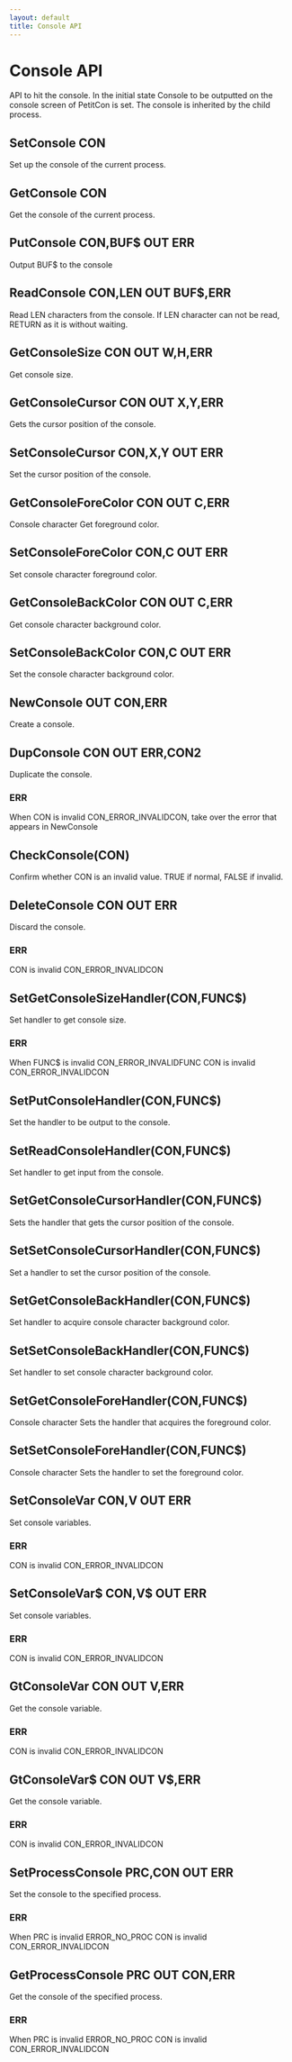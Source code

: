 ```yaml
---
layout: default
title: Console API
---
```

# Console API
API to hit the console.
In the initial state Console to be outputted on the console screen of PetitCon is set.
The console is inherited by the child process.

## SetConsole CON
Set up the console of the current process.

## GetConsole CON
Get the console of the current process.

## PutConsole CON,BUF$ OUT ERR
Output BUF$ to the console

## ReadConsole CON,LEN OUT BUF$,ERR
Read LEN characters from the console. If LEN character can not be read, RETURN as it is without waiting.

## GetConsoleSize CON OUT W,H,ERR
Get console size.

## GetConsoleCursor CON OUT X,Y,ERR
Gets the cursor position of the console.

## SetConsoleCursor CON,X,Y OUT ERR
Set the cursor position of the console.

## GetConsoleForeColor CON OUT C,ERR
Console character Get foreground color.

## SetConsoleForeColor CON,C OUT ERR
Set console character foreground color.

## GetConsoleBackColor CON OUT C,ERR
Get console character background color.

## SetConsoleBackColor CON,C OUT ERR
Set the console character background color.

## NewConsole OUT CON,ERR
Create a console.

## DupConsole CON OUT ERR,CON2
Duplicate the console.

### ERR
When CON is invalid CON_ERROR_INVALIDCON, take over the error that appears in NewConsole

## CheckConsole(CON)
Confirm whether CON is an invalid value. TRUE if normal, FALSE if invalid.

##  DeleteConsole CON OUT ERR
Discard the console.

### ERR
CON is invalid CON_ERROR_INVALIDCON

## SetGetConsoleSizeHandler(CON,FUNC$)
Set handler to get console size.

### ERR
When FUNC$ is invalid CON_ERROR_INVALIDFUNC
CON is invalid CON_ERROR_INVALIDCON

## SetPutConsoleHandler(CON,FUNC$)
Set the handler to be output to the console.

## SetReadConsoleHandler(CON,FUNC$)
Set handler to get input from the console.

## SetGetConsoleCursorHandler(CON,FUNC$)
Sets the handler that gets the cursor position of the console.

## SetSetConsoleCursorHandler(CON,FUNC$)
Set a handler to set the cursor position of the console.

## SetGetConsoleBackHandler(CON,FUNC$)
Set handler to acquire console character background color.

## SetSetConsoleBackHandler(CON,FUNC$)
Set handler to set console character background color.

## SetGetConsoleForeHandler(CON,FUNC$)
Console character Sets the handler that acquires the foreground color.

## SetSetConsoleForeHandler(CON,FUNC$)
Console character Sets the handler to set the foreground color.

## SetConsoleVar CON,V OUT ERR
Set console variables.

### ERR
CON is invalid CON_ERROR_INVALIDCON

## SetConsoleVar$ CON,V$ OUT ERR
Set console variables.

### ERR
CON is invalid CON_ERROR_INVALIDCON

## GtConsoleVar CON OUT V,ERR
Get the console variable.

### ERR
CON is invalid CON_ERROR_INVALIDCON

## GtConsoleVar$ CON OUT V$,ERR
Get the console variable.

### ERR
CON is invalid CON_ERROR_INVALIDCON

## SetProcessConsole PRC,CON OUT ERR
Set the console to the specified process.

### ERR
When PRC is invalid ERROR_NO_PROC
CON is invalid CON_ERROR_INVALIDCON

## GetProcessConsole PRC OUT CON,ERR
Get the console of the specified process.

### ERR
When PRC is invalid ERROR_NO_PROC
CON is invalid CON_ERROR_INVALIDCON
